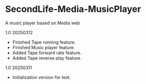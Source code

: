 # SecondLife-Media-MusicPlayer
A music player based on Media web

1.0 20250312
- Finished Tape running feature.
- Finished Music player feature.
- Added Tape forward rate feature.
- Added Tape reverse play feature.

1.0 20250311
- Initialization version for test.
